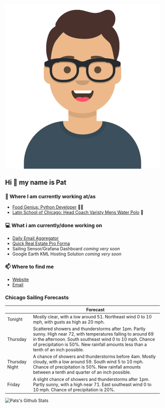 [![Social banner for p-j-falconer](https://raw.githubusercontent.com/P-J-FALCONER/P-J-FALCONER/master/assets/avataaars.svg)](https://patfalconer.com/)
## Hi :wave: my name is Pat

### 💼 Where I am currently working at/as
- [Food Genius: Python Developer](https://getfoodgenius.com/) 🍔🐍
- [Latin School of Chicago: Head Coach Varisty Mens Water Polo](https://www.latinschool.org/) 🤽


### 💻 What i am currently/done working on
 - [Daily Email Aggregator](https://github.com/P-J-FALCONER/dott_daily_mail)
 - [Quick Real Estate Pro Forma](https://github.com/P-J-FALCONER/henry)
 - Sailing Sensor/Grafana Dashboard *coming very soon*
 - Google Earth KML Hosting Solution *coming very soon*

### 📫 Where to find me
 - [Website](https://patfalconer.com/)
 - [Email](mailto:patrick.j.falconer@gmail.com)


### Chicago Sailing Forecasts
|   | Forecast  |
|---|---|
| Tonight | Mostly clear, with a low around 51. Northeast wind 0 to 10 mph, with gusts as high as 20 mph. |
| Thursday | Scattered showers and thunderstorms after 1pm. Partly sunny. High near 72, with temperatures falling to around 69 in the afternoon. South southeast wind 0 to 10 mph. Chance of precipitation is 50%. New rainfall amounts less than a tenth of an inch possible. |
| Thursday Night | A chance of showers and thunderstorms before 4am. Mostly cloudy, with a low around 59. South wind 5 to 10 mph. Chance of precipitation is 50%. New rainfall amounts between a tenth and quarter of an inch possible. |
| Friday | A slight chance of showers and thunderstorms after 1pm. Partly sunny, with a high near 71. East southeast wind 0 to 10 mph. Chance of precipitation is 20%. |

![Pats's Github Stats](https://github-readme-stats.vercel.app/api?username=p-j-falconer&show_icons=true&theme=radical)
